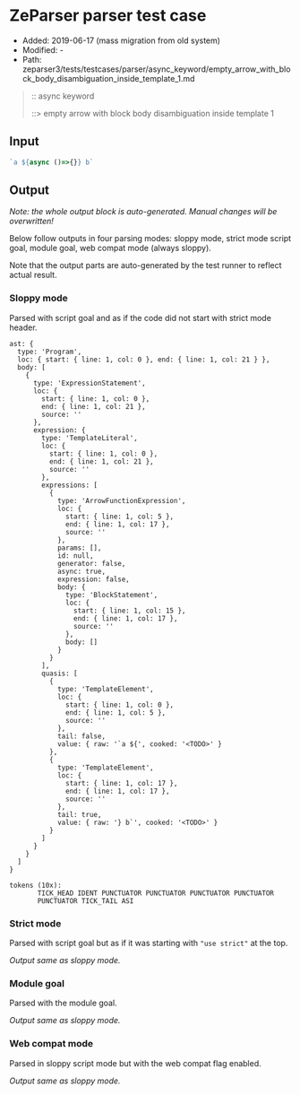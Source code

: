 # ZeParser parser test case

- Added: 2019-06-17 (mass migration from old system)
- Modified: -
- Path: zeparser3/tests/testcases/parser/async_keyword/empty_arrow_with_block_body_disambiguation_inside_template_1.md

> :: async keyword
>
> ::> empty arrow with block body disambiguation inside template 1

## Input

`````js
`a ${async ()=>{}} b`
`````

## Output

_Note: the whole output block is auto-generated. Manual changes will be overwritten!_

Below follow outputs in four parsing modes: sloppy mode, strict mode script goal, module goal, web compat mode (always sloppy).

Note that the output parts are auto-generated by the test runner to reflect actual result.

### Sloppy mode

Parsed with script goal and as if the code did not start with strict mode header.

`````
ast: {
  type: 'Program',
  loc: { start: { line: 1, col: 0 }, end: { line: 1, col: 21 } },
  body: [
    {
      type: 'ExpressionStatement',
      loc: {
        start: { line: 1, col: 0 },
        end: { line: 1, col: 21 },
        source: ''
      },
      expression: {
        type: 'TemplateLiteral',
        loc: {
          start: { line: 1, col: 0 },
          end: { line: 1, col: 21 },
          source: ''
        },
        expressions: [
          {
            type: 'ArrowFunctionExpression',
            loc: {
              start: { line: 1, col: 5 },
              end: { line: 1, col: 17 },
              source: ''
            },
            params: [],
            id: null,
            generator: false,
            async: true,
            expression: false,
            body: {
              type: 'BlockStatement',
              loc: {
                start: { line: 1, col: 15 },
                end: { line: 1, col: 17 },
                source: ''
              },
              body: []
            }
          }
        ],
        quasis: [
          {
            type: 'TemplateElement',
            loc: {
              start: { line: 1, col: 0 },
              end: { line: 1, col: 5 },
              source: ''
            },
            tail: false,
            value: { raw: '`a ${', cooked: '<TODO>' }
          },
          {
            type: 'TemplateElement',
            loc: {
              start: { line: 1, col: 17 },
              end: { line: 1, col: 17 },
              source: ''
            },
            tail: true,
            value: { raw: '} b`', cooked: '<TODO>' }
          }
        ]
      }
    }
  ]
}

tokens (10x):
       TICK_HEAD IDENT PUNCTUATOR PUNCTUATOR PUNCTUATOR PUNCTUATOR
       PUNCTUATOR TICK_TAIL ASI
`````

### Strict mode

Parsed with script goal but as if it was starting with `"use strict"` at the top.

_Output same as sloppy mode._

### Module goal

Parsed with the module goal.

_Output same as sloppy mode._

### Web compat mode

Parsed in sloppy script mode but with the web compat flag enabled.

_Output same as sloppy mode._
